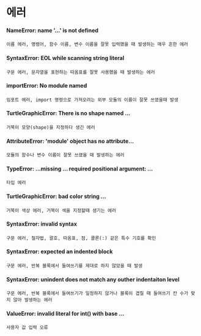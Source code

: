 에러
====
#### NameError: name '...' is not defined
    이름 에러, 명령어, 함수 이름, 변수 이름을 잘못 입력했을 때 발생하는 매우 흔한 에러
#### SyntaxError: EOL while scanning string literal
    구문 에러, 문자열을 표현하는 따옴표를 잘못 사용했을 때 발생하는 에러 
#### importError: No module named
    임포트 에러, import 명령으로 가져오려는 외부 모듈의 이름이 잘못 쓰였을때 발생
#### TurtleGraphicError: There is no shape named ...
    거북이 모양(shape)을 지정하다 생긴 에러
#### AttributeError: 'module' object has no attribute...
    모듈의 함수나 변수 이름이 잘못 쓰였을 때 발생하는 에러
#### TypeError: ...missing ... required positional argument: ...
    타입 에러
#### TurtleGraphicError: bad color string ...
    거북이 색상 에러, 거북이 색을 지정할때 생기는 에러
#### SyntaxError: invalid syntax
    구문 에러, 철자법, 괄호, 따옴표, 점, 콜론(:) 같은 특수 기호를 확인
#### SyntaxError: expected an indented block
    구문 에러, 반복 블록에서 들여쓰기를 제대로 하지 않았을 때 발생
#### SyntaxError: unindent does not match any outher indentaiton level
    구문 에러, 반복 블록에서 들여쓰기가 일정하지 않거나 블록이 겹칠 때 들여쓰기 칸 수가 맞지 않아 발생하는 에러
#### ValueError: invalid literal for int() with base ...
    사용자 값 입력 오류